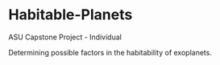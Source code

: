 # Habitable-Planets
ASU Capstone Project - Individual

Determining possible factors in the habitability of exoplanets.
